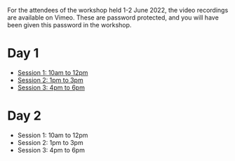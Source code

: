 For the attendees of the workshop held 1-2 June 2022, the video recordings are available on Vimeo.
These are password protected, and you will have been given this password in the workshop.

# Day 1

* [Session 1: 10am to 12pm](https://vimeo.com/715962395)
* [Session 2: 1pm to 3pm](https://vimeo.com/716124527)
* [Session 3: 4pm to 6pm](https://vimeo.com/716131348)

# Day 2

* Session 1: 10am to 12pm
* Session 2: 1pm to 3pm
* Session 3: 4pm to 6pm

